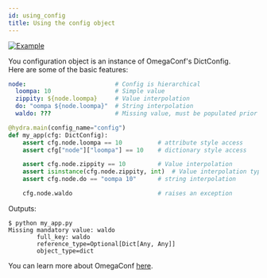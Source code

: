 ```yaml
---
id: using_config
title: Using the config object
---
```


[![Example](https://img.shields.io/badge/-Example-informational)](https://github.com/facebookresearch/hydra/tree/master/examples/tutorials/basic/your_first_hydra_app/3_using_config)

You configuration object is an instance of OmegaConf's DictConfig.  
Here are some of the basic features:

```yaml title="config.yaml"
node:                         # Config is hierarchical
  loompa: 10                  # Simple value
  zippity: ${node.loompa}     # Value interpolation
  do: "oompa ${node.loompa}"  # String interpolation
  waldo: ???                  # Missing value, must be populated prior to access
```

```python title="my_app.py"
@hydra.main(config_name="config")
def my_app(cfg: DictConfig):
    assert cfg.node.loompa == 10          # attribute style access
    assert cfg["node"]["loompa"] == 10    # dictionary style access

    assert cfg.node.zippity == 10         # Value interpolation
    assert isinstance(cfg.node.zippity, int)  # Value interpolation type
    assert cfg.node.do == "oompa 10"      # string interpolation

    cfg.node.waldo                        # raises an exception
 ```
Outputs:
```
$ python my_app.py 
Missing mandatory value: waldo
        full_key: waldo
        reference_type=Optional[Dict[Any, Any]]
        object_type=dict
```
You can learn more about OmegaConf <a class="external" href="https://omegaconf.readthedocs.io/en/2.0_branch/usage.html#access-and-manipulation" target="_blank">here</a>.
